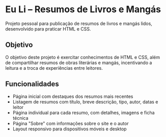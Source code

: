 # Eu Li – Resumos de Livros e Mangás

Projeto pessoal para publicação de resumos de livros e mangás lidos, desenvolvido para praticar HTML e CSS.

## Objetivo

O objetivo deste projeto é exercitar conhecimentos de HTML e CSS, além de compartilhar resumos de obras literárias e mangás, incentivando a leitura e a troca de experiências entre leitores.

## Funcionalidades

- Página inicial com destaques dos resumos mais recentes
- Listagem de resumos com título, breve descrição, tipo, autor, datas e leitor
- Página individual para cada resumo, com detalhes, imagens e ficha técnica
- Página "Sobre" com informações sobre o site e o autor
- Layout responsivo para dispositivos móveis e desktop
